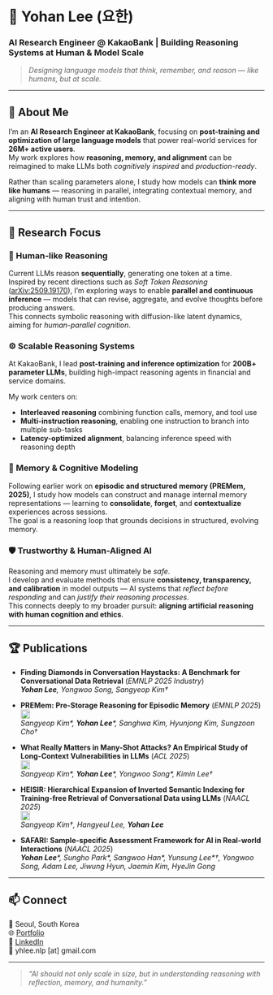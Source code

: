 # 🧠 Yohan Lee (요한)
### AI Research Engineer @ KakaoBank | Building Reasoning Systems at Human & Model Scale

> _Designing language models that think, remember, and reason — like humans, but at scale._

---

## 🧩 About Me

I’m an **AI Research Engineer at KakaoBank**, focusing on **post-training and optimization of large language models** that power real-world services for **26M+ active users**.  
My work explores how **reasoning, memory, and alignment** can be reimagined to make LLMs both *cognitively inspired* and *production-ready*.

Rather than scaling parameters alone, I study how models can **think more like humans** —  reasoning in parallel, integrating contextual memory, and aligning with human trust and intention.

---

## 🔭 Research Focus

### 🧠 Human-like Reasoning
Current LLMs reason **sequentially**, generating one token at a time.  \
Inspired by recent directions such as *Soft Token Reasoning* ([arXiv:2509.19170](https://arxiv.org/abs/2509.19170)), I’m exploring ways to enable **parallel and continuous inference** — models that can revise, aggregate, and evolve thoughts before producing answers.  \
This connects symbolic reasoning with diffusion-like latent dynamics, aiming for *human-parallel cognition*.

### ⚙️ Scalable Reasoning Systems
At KakaoBank, I lead **post-training and inference optimization** for **200B+ parameter LLMs**, building high-impact reasoning agents in financial and service domains.  

My work centers on:
- **Interleaved reasoning** combining function calls, memory, and tool use  
- **Multi-instruction reasoning**, enabling one instruction to branch into multiple sub-tasks  
- **Latency-optimized alignment**, balancing inference speed with reasoning depth  

### 🧬 Memory & Cognitive Modeling
Following earlier work on **episodic and structured memory (PREMem, 2025)**, I study how models can construct and manage internal memory representations — learning to **consolidate**, **forget**, and **contextualize** experiences across sessions. \
The goal is a reasoning loop that grounds decisions in structured, evolving memory.

### 🛡️ Trustworthy & Human-Aligned AI
Reasoning and memory must ultimately be *safe*.  
I develop and evaluate methods that ensure **consistency, transparency, and calibration** in model outputs — AI systems that *reflect before responding* and can *justify their reasoning processes*. \
This connects deeply to my broader pursuit: **aligning artificial reasoning with human cognition and ethics**.

---

## 🏆 Publications

- **Finding Diamonds in Conversation Haystacks: A Benchmark for Conversational Data Retrieval** (*EMNLP 2025 Industry*) \
  _**Yohan Lee**, Yongwoo Song, Sangyeop Kim†_

- **PREMem: Pre-Storage Reasoning for Episodic Memory** (*EMNLP 2025*) \
  <a href="https://arxiv.org/abs/2509.10852"><img src="https://img.shields.io/badge/arXiv-2509.10852-b31b1b.svg" height="18"></a> \
  _Sangyeop Kim*, **Yohan Lee***, Sanghwa Kim, Hyunjong Kim, Sungzoon Cho†_

- **What Really Matters in Many-Shot Attacks? An Empirical Study of Long-Context Vulnerabilities in LLMs** (*ACL 2025*) \
  <a href="https://arxiv.org/abs/2505.19773"><img src="https://img.shields.io/badge/arXiv-2505.19773-b31b1b.svg" height="18"></a> \
  _Sangyeop Kim*, **Yohan Lee***, Yongwoo Song*, Kimin Lee†_

- **HEISIR: Hierarchical Expansion of Inverted Semantic Indexing for Training-free Retrieval of Conversational Data using LLMs** (*NAACL 2025*) \
  <a href="https://arxiv.org/abs/2503.04141"><img src="https://img.shields.io/badge/arXiv-2503.04141-b31b1b.svg" height="18"></a> \
  _Sangyeop Kim†, Hangyeul Lee, **Yohan Lee**_

- **SAFARI: Sample-specific Assessment Framework for AI in Real-world Interactions** (*NAACL 2025*) \
  _**Yohan Lee***, Sungho Park*, Sangwoo Han*, Yunsung Lee*†, Yongwoo Song, Adam Lee, Jiwung Hyun, Jaemin Kim, HyeJin Gong_

---

## 📫 Connect

📍 Seoul, South Korea  
🌐 [Portfolio](https://l-yohai.github.io/portfolio/)  
💼 [LinkedIn](https://www.linkedin.com/in/l-yohai/)  
📧 yhlee.nlp [at] gmail.com  

---

> _“AI should not only scale in size, but in understanding reasoning with reflection, memory, and humanity.”_
